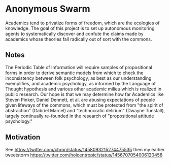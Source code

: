 # Anonymous Swarm

Academics tend to privatize forms of freedom, which are the ecologies of 
knowledge. The goal of this project is to set up autonomous monitoring 
agents to systematically discover and confute the claims made by 
academics whose theories fall radically out of sort with the commons.

## Notes

The Periodic Table of Information will require samples of propositional 
forms in order to derive semantic models from which to check the 
inconsistency between folk psychology, as best as our understanding 
exemplifies, and academic psychology, as informed by the Language of 
Thought hypothesis and various other academic milieu which is realized 
in public research. Our hope is that we may determine how far Academics 
like Steven Pinker, Daniel Dennett, et al. are abusing expectations of
people given lifeways of the commons, which must be protected from 
"the spirit of abstraction" (Gabriel Marcel) and "technocratic delirium"
(Dwayne Tunstall), largely continually re-founded in the research of
"propositional attitude psychology."

## Motivation

See https://twitter.com/chron/status/1458093215274475535 then my earlier 
tweetstorm https://twitter.com/holoentropic/status/1456707054006120458
